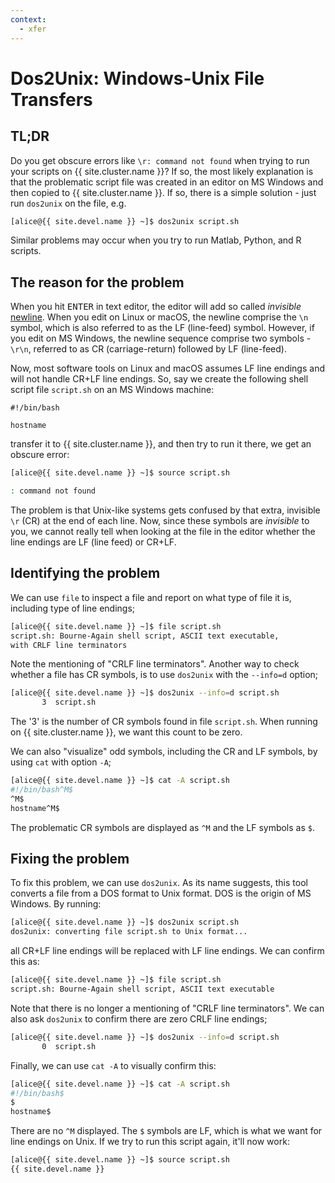 ```yaml
---
context:
  - xfer
---
```


# Dos2Unix: Windows-Unix File Transfers

## TL;DR

Do you get obscure errors like `\r: command not found` when trying to run your scripts on {{ site.cluster.name }}?  If so, the most likely explanation is that the problematic script file was created in an editor on MS Windows and then copied to {{ site.cluster.name }}. If so, there is a simple solution - just run `dos2unix` on the file, e.g.

```sh
[alice@{{ site.devel.name }} ~]$ dos2unix script.sh
```

Similar problems may occur when you try to run Matlab, Python, and R scripts.


## The reason for the problem

When you hit <kbd>ENTER</kbd> in text editor, the editor will add so called _invisible_ [newline](https://en.wikipedia.org/wiki/Newline).  When you edit on Linux or macOS, the newline comprise the `\n` symbol, which is also referred to as the LF (line-feed) symbol.  However, if you edit on MS Windows, the newline sequence comprise two symbols - `\r\n`, referred to as CR (carriage-return) followed by LF (line-feed).

Now, most software tools on Linux and macOS assumes LF line endings and will not handle CR+LF line endings.  So, say we create the following shell script file `script.sh` on an MS Windows machine:

```plain
#!/bin/bash

hostname
```

transfer it to {{ site.cluster.name }}, and then try to run it there, we get an obscure error:

```sh
[alice@{{ site.devel.name }} ~]$ source script.sh 

: command not found
```

The problem is that Unix-like systems gets confused by that extra, invisible `\r` (CR) at the end of each line.  Now, since these symbols are _invisible_ to you, we cannot really tell when looking at the file in the editor whether the line endings are LF (line feed) or CR+LF.


## Identifying the problem

We can use `file` to inspect a file and report on what type of file it is, including type of line endings;

```sh
[alice@{{ site.devel.name }} ~]$ file script.sh
script.sh: Bourne-Again shell script, ASCII text executable,
with CRLF line terminators
```

Note the mentioning of "CRLF line terminators".  Another way to check whether a file has CR symbols, is to use `dos2unix` with the `--info=d` option;

```sh
[alice@{{ site.devel.name }} ~]$ dos2unix --info=d script.sh
       3  script.sh
```

The '3' is the number of CR symbols found in file `script.sh`.  When running on {{ site.cluster.name }}, we want this count to be zero.

We can also "visualize" odd symbols, including the CR and LF symbols, by using `cat` with option `-A`;

```sh
[alice@{{ site.devel.name }} ~]$ cat -A script.sh
#!/bin/bash^M$
^M$
hostname^M$
```

The problematic CR symbols are displayed as `^M` and the LF symbols as `$`.  


## Fixing the problem

To fix this problem, we can use `dos2unix`.  As its name suggests, this tool converts a file from a DOS format to Unix format.  DOS is the origin of MS Windows.  By running:

```sh
[alice@{{ site.devel.name }} ~]$ dos2unix script.sh
dos2unix: converting file script.sh to Unix format...
```

all CR+LF line endings will be replaced with LF line endings.  We can confirm this as:

```sh
[alice@{{ site.devel.name }} ~]$ file script.sh
script.sh: Bourne-Again shell script, ASCII text executable
```

Note that there is no longer a mentioning of "CRLF line terminators".  We can also ask `dos2unix` to confirm there are zero CRLF line endings;

```sh
[alice@{{ site.devel.name }} ~]$ dos2unix --info=d script.sh
       0  script.sh
```

Finally, we can use `cat -A` to visually confirm this:

```sh
[alice@{{ site.devel.name }} ~]$ cat -A script.sh
#!/bin/bash$
$
hostname$
```

There are no `^M` displayed.  The `$` symbols are LF, which is what we want for line endings on Unix. If we try to run this script again, it'll now work:

```sh
[alice@{{ site.devel.name }} ~]$ source script.sh
{{ site.devel.name }}
```
